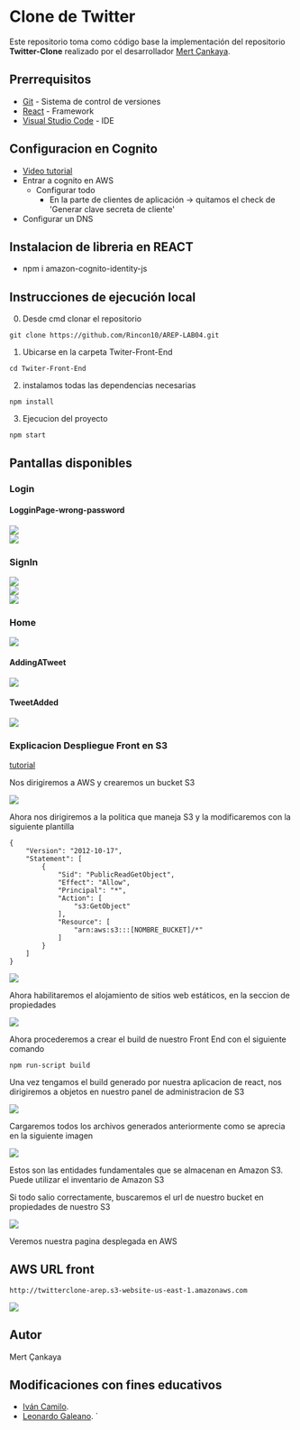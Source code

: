 # Clone de Twitter

Este repositorio toma como código base la implementación del repositorio <b>Twitter-Clone</b> realizado por el desarrollador [Mert Çankaya](https://github.com/MertCankaya/Twitter-Clone).

## **Prerrequisitos**

-   [Git](https://git-scm.com/downloads) - Sistema de control de versiones
-   [React](https://es.reactjs.org/) - Framework
-   [Visual Studio Code](https://code.visualstudio.com/download) - IDE

## Configuracion en Cognito

-   [Video tutorial](https://www.youtube.com/watch?v=8WZmIdXZe3Q&list=PLDckhLrNepPR8y-9mDXsLutiwsLhreOk1)
-   Entrar a cognito en AWS
    -   Configurar todo
        -   En la parte de clientes de aplicación -> quitamos el check de 'Generar clave secreta de cliente'
-   Configurar un DNS

## Instalacion de libreria en REACT

-   npm i amazon-cognito-identity-js

## **Instrucciones de ejecución local**

0. Desde cmd clonar el repositorio

```git
git clone https://github.com/Rincon10/AREP-LAB04.git
```

1. Ubicarse en la carpeta Twiter-Front-End

```
cd Twiter-Front-End
```

2. instalamos todas las dependencias necesarias

```
npm install
```

3. Ejecucion del proyecto

```
npm start
```

## Pantallas disponibles

### Login

#### LogginPage-wrong-password

<img src="../Resources/04-LogginPage.png"  />
<br />
<img src="../Resources/04-LogginPage-wrong-password.png"  />

### SignIn

<img src="../Resources/04-SignUpPage-0.png"  />
<br />
<img src="../Resources/04-SignUpPage-1.png"  />
<br />
<img src="../Resources/04-SignUpPage-2.png"  />

### Home

<img src="../Resources/05-HomePage-0.png"  />

#### AddingATweet

<img src="../Resources/06-AddingATweet.png"  />

#### TweetAdded

<img src="../Resources/07-TweetAdded.png"  />

### Explicacion Despliegue Front en S3

[tutorial](https://www.youtube.com/watch?v=s0ZGeSVconI)

Nos dirigiremos a AWS y crearemos un bucket S3

<img src="../Resources/08-CreacionBucket.png" />

Ahora nos dirigiremos a la politica que maneja S3 y la modificaremos con la siguiente plantilla

```
{
    "Version": "2012-10-17",
    "Statement": [
        {
            "Sid": "PublicReadGetObject",
            "Effect": "Allow",
            "Principal": "*",
            "Action": [
                "s3:GetObject"
            ],
            "Resource": [
                "arn:aws:s3:::[NOMBRE_BUCKET]/*"
            ]
        }
    ]
}
```

<img src="../Resources/10-PoliticaS3.png" />

Ahora habilitaremos el alojamiento de sitios web estáticos, en la seccion de propiedades

<img src="../Resources/10-PoliticaS3-1.png" />

Ahora procederemos a crear el build de nuestro Front End con el siguiente comando

```
npm run-script build
```

Una vez tengamos el build generado por nuestra aplicacion de react, nos dirigiremos a objetos en nuestro panel de administracion de S3

<img src="../Resources/10-PoliticaS3-2.png" />

Cargaremos todos los archivos generados anteriormente como se aprecia en la siguiente imagen

<img src="../Resources/10-PoliticaS3-3.png" />

Estos son las entidades fundamentales que se almacenan en Amazon S3. Puede utilizar el inventario de Amazon S3

Si todo salio correctamente, buscaremos el url de nuestro bucket en propiedades de nuestro S3

<img src="../Resources/11-FrontDesplegado.png" />

Veremos nuestra pagina desplegada en AWS

## AWS URL front

```
http://twitterclone-arep.s3-website-us-east-1.amazonaws.com
```
<img src="../Resources/11-FrontDesplegado-2.png" />

## Autor

Mert Çankaya

## Modificaciones con fines educativos

-   [Iván Camilo](https://github.com/Rincon10).
-   [Leonardo Galeano](https://github.com/Ersocaut).
    `
